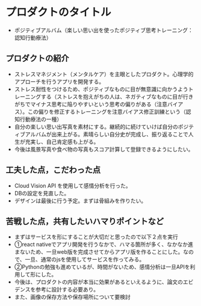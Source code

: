# プロダクトのタイトル
- ポジティブアルバム（楽しい思い出を使ったポジティブ思考トレーニング：認知行動療法）

## プロダクトの紹介

- ストレスマネジメント（メンタルケア）を主眼としたプロダクト。心理学的アプローチを行うアプリを開発する。
- ストレス耐性をつけるため、ポジティブなものに目が無意識に向かうようトレーニングする（ストレスを抱えがちの人は、ネガティブなものに目が行きがちでマイナス思考に陥りやすいという思考の偏りがある（注意バイアス）。この偏りを修正するトレーニングを注意バイアス修正訓練という（認知行動療法の一種）
- 自分の楽しい思い出写真を素材にする。継続的に続けていけば自分のポジティブアルバムが出来上がる。素晴らしい自分史が完成し、振り返ることで人生が充実し、自己肯定感も上がる。
- 今後は風景写真や食べ物の写真もスコア計算して登録できるようにしたい。

## 工夫した点，こだわった点

- Cloud Vision API を使用して感情分析を行った。
- DBの設定を見直した。
- デザインは最後に行う予定。まずは骨組みを作りたい。

## 苦戦した点，共有したいハマりポイントなど

- まずはサービスを形にすることが大切だと思ったので以下２点を実行
- ①react nativeでアプリ開発を行うなかで、ハマる箇所が多く、なかなか進まないため、一旦web版を完成させてからアプリ版を作ることにした。なので、一旦、通常のjsを使用してサービスを作ってみる。
- ②Pythonの勉強も進めているが、時間がないため、感情分析は一旦APIを利用して形にした。
- 今後は、プロダクトの内容が本当に効果があるといえるように、論文のエビデンスを参考に設計する必要あり。
- また、画像の保存方法や保存場所について要検討


